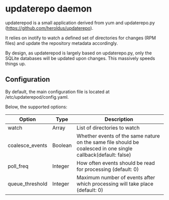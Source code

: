 # updaterepo daemon

updaterepod is a small application derived from yum and updaterepo.py (https://github.com/heroldus/updaterepo).

It relies on inotify to watch a defined set of directories for changes (RPM files) and update the repository metadata accordingly.

By design, as updaterepod is largely based on updaterepo.py, only the SQLite databases will be updated upon changes. This massively speeds things up.

## Configuration
By default, the main configuration file is located at /etc/updaterepod/config.yaml.

Below, the supported options:

Option  | Type | Description
------------- | ------------- | -------------
watch  | Array | List of directories to watch
coalesce_events  | Boolean | Whether events of the same nature on the same file should be coalesced in one single callback(default: false)
poll_freq  | Integer | How often events should be read for processing (default: 0)
queue_threshold  | Integer | Maximum number of events after which processing will take place (default: 0)
